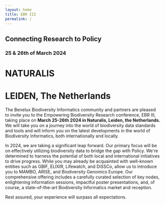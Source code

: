 ```yaml
---
layout: home
title: EBR III
permalink: /
---
```


## Connecting Research to Policy

### 25 & 26th of March 2024

# NATURALIS

# LEIDEN, The Netherlands

The Benelux Biodiversity Informatics community and partners are pleased to invite you to the Empowering Biodiversity Research conference, EBR III, taking place on **March 25-26th 2024 in Naturalis, Leiden, the Netherlands.** We will take you on a journey into the world of biodiversity data standards and tools and will inform you on the latest developments in the world of Biodiversity Informatics, both internationally and locally.

In 2024, we are taking a significant leap forward. Our primary focus will be on effectively utilizing biodiversity data to bridge the gap with Policy. We're determined to harness the potential of both local and international initiatives to drive progress. While you may already be acquainted with well-known entities such as GBIF, ELIXIR, Lifewatch, and DiSSCo, allow us to introduce you to MAMBO, ARISE, and Biodiversity Genomics Europe. Our comprehensive offering includes a carefully curated selection of key nodes, enlightening information sessions, impactful poster presentations, and, of course, a state-of-the-art Biodiversity Informatics market and reception.

Rest assured, your experience will surpass all expectations. 

